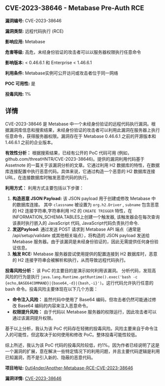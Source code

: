 ## CVE-2023-38646 - Metabase Pre-Auth RCE

**漏洞编号:** CVE-2023-38646

**漏洞类型:** 远程代码执行 (RCE)

**影响应用:** Metabase

**危害等级:** 高危，未经身份验证的攻击者可以以服务器权限执行任意命令

**影响版本:** < 0.46.6.1 和 Enterprise < 1.46.6.1

**利用条件:** Metabase实例可公开访问或攻击者位于同一网络

**POC 可用性:** 是

**投毒风险:** 1%

## 详情

CVE-2023-38646 是 Metabase 中一个未经身份验证的远程代码执行漏洞。根据漏洞库信息和搜索结果，未经身份验证的攻击者可以利用此漏洞在服务器上执行任意命令，获得服务器权限。漏洞存在于 Metabase 0.46.6.1 之前的开源版本和 1.46.6.1 之前的企业版本。

**有效性分析：**
根据搜索结果，已经有公开的 PoC 代码可用 (例如，github.com/threatHNTR/CVE-2023-38646)。提供的漏洞利用代码基于 Assetnote 的一篇关于该漏洞分析的文章。它通过利用 H2 数据库的特性，在数据库连接配置中执行恶意代码。具体来说，它通过构造一个恶意的 H2 数据库连接 URL，在连接数据库时触发恶意代码的执行。

**利用方式：**
利用方式主要包括以下步骤：

1.  **构造恶意 JSON Payload:**  该 JSON payload 用于创建或修改 Metabase 中的数据库连接。 其中 `classname` 被设置为 `org.h2.Driver` , `subname` 包含恶意的 H2 连接字符串,字符串利用 H2 的 `CREATE TRIGGER` 特性，在INFORMATION_SCHEMA.TABLES上创建一个触发器, 该触发器会在每次查询该表时执行嵌入的 JavaScript 代码, JavaScript代码负责执行命令.
2.  **发送Payload:** 通过发送 POST 请求到 Metabase API 端点（通常是 /api/setup/validate 或其他相关端点），将构造的 JSON payload 发送给 Metabase 服务器。由于该漏洞是未经身份验证的，因此无需提供任何身份验证信息。
3.  **触发 RCE:** Metabase 服务器尝试使用提供的配置连接到 H2 数据库时，恶意的 H2 连接字符串会被解析和执行，从而导致远程代码执行。

**投毒风险分析：**
该 PoC 的主要目的是演示如何利用该漏洞。 分析代码，发现高风险的行为是执行 `java.lang.Runtime.getRuntime().exec('bash -c {echo,BASE64COMMAND}|{base64,-d}|{bash,-i}')`。这行代码允许执行任意的 bash 命令。投毒风险主要体现在以下几个方面：

*   **命令注入风险：**  虽然代码中使用了 Base64 编码，但攻击者仍然可能通过修改 Base64 编码的内容来注入恶意命令。
*   **权限提升风险：**  由于代码以 Metabase 服务器的权限运行，因此攻击者可以通过该漏洞提升权限。

基于以上分析，我认为该 PoC 代码存在轻微的投毒风险。风险主要来自于命令注入的可能性，但这取决于如何使用和修改 PoC。整体投毒可能性较低。

综上所述，我认为该 PoC 代码的投毒风险较低，约1%。因为作者已经说明了这是一个漏洞的扩展，意在解决一些特定情况下的利用问题，并且主要代码逻辑是利用已知漏洞，而不是引入新的、隐蔽的恶意代码。


**项目地址:** [0utl4nder/Another-Metabase-RCE-CVE-2023-38646](https://github.com/0utl4nder/Another-Metabase-RCE-CVE-2023-38646)

**漏洞详情:** [CVE-2023-38646](https://nvd.nist.gov/vuln/detail/CVE-2023-38646)